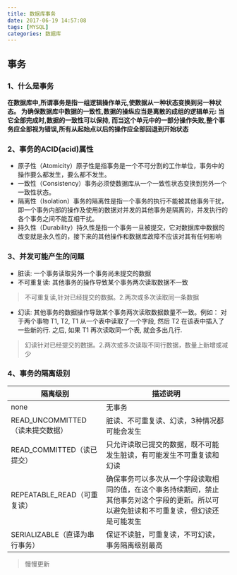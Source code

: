 ```yaml
---
title: 数据库事务
date: 2017-06-19 14:57:08
tags: [MYSQL]
categories: 数据库
---
```

## 事务
### 1、什么是事务
**在数据库中,所谓事务是指一组逻辑操作单元,使数据从一种状态变换到另一种状态。
为确保数据库中数据的一致性,数据的操纵应当是离散的成组的逻辑单元:
当它全部完成时,数据的一致性可以保持,
而当这个单元中的一部分操作失败,整个事务应全部视为错误,所有从起始点以后的操作应全部回退到开始状态**
### 2、事务的ACID(acid)属性
+ 原子性（Atomicity）原子性是指事务是一个不可分割的工作单位，事务中的操作要么都发生，要么都不发生。 
+ 一致性（Consistency）事务必须使数据库从一个一致性状态变换到另外一个一致性状态。
+ 隔离性（Isolation）事务的隔离性是指一个事务的执行不能被其他事务干扰，即一个事务内部的操作及使用的数据对并发的其他事务是隔离的，并发执行的各个事务之间不能互相干扰。
+ 持久性（Durability）持久性是指一个事务一旦被提交，它对数据库中数据的改变就是永久性的，接下来的其他操作和数据库故障不应该对其有任何影响

### 3、并发可能产生的问题
+ 脏读: 
一个事务读取另外一个事务尚未提交的数据
+ 不可重复读: 
其他事务的操作导致某个事务两次读取数据不一致
> 不可重复读,针对已经提交的数据。2.两次或多次读取同一条数据
+ 幻读: 
其他事务的数据操作导致某个事务两次读取数据数量不一致。例如：
对于两个事物 T1, T2, T1 从一个表中读取了一个字段, 然后 T2 在该表中插入了一些新的行. 之后, 如果 T1 再次读取同一个表, 就会多出几行.
> 幻读针对已经提交的数据。2.两次或多次读取不同行数据，数量上新增或减少

### 4、事务的隔离级别
|隔离级别|描述说明|
|--|--|
|none|无事务|
|READ_UNCOMMITTED（读未提交数据）|脏读、不可重复读、幻读，3种情况都可能会发生|
|READ_COMMITTED（读已提交）|只允许读取已提交的数据，既不可能发生脏读，有可能发生不可重复读和幻读|
|REPEATABLE_READ（可重复读）|确保事务可以多次从一个字段读取相同的值，在这个事务持续期间，禁止其他事务对这个字段的更新。所以可以避免脏读和不可重复读，但幻读还是可能发生|
|SERIALIZABLE（直译为串行事务）|保证不读脏，可重复读，不可幻读，事务隔离级别最高|

> 慢慢更新